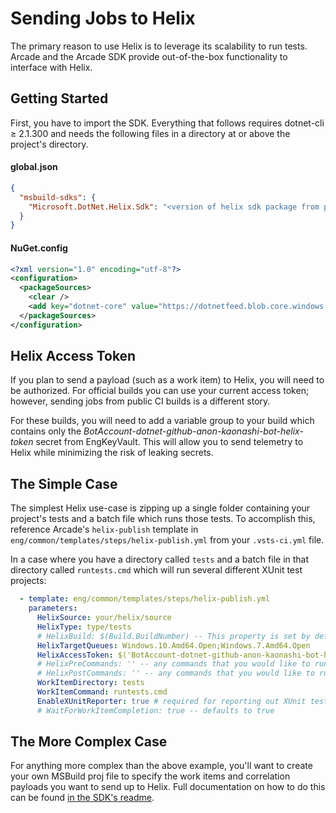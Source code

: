 # Sending Jobs to Helix

The primary reason to use Helix is to leverage its scalability to run tests. Arcade and the Arcade SDK provide out-of-the-box functionality to interface with Helix.

## Getting Started

First, you have to import the SDK. Everything that follows requires dotnet-cli ≥ 2.1.300 and needs the following files in a directory at or above the project's directory.

#### global.json
```json
{
  "msbuild-sdks": {
    "Microsoft.DotNet.Helix.Sdk": "<version of helix sdk package from package feed>"
  }
}
```
#### NuGet.config
```xml
<?xml version="1.0" encoding="utf-8"?>
<configuration>
  <packageSources>
    <clear />
    <add key="dotnet-core" value="https://dotnetfeed.blob.core.windows.net/dotnet-core/index.json" />
  </packageSources>
</configuration>
```

## Helix Access Token

If you plan to send a payload (such as a work item) to Helix, you will need to be authorized. For official builds you can use your current access token; however, sending jobs from public CI builds is a different story.

For these builds, you will need to add a variable group to your build which contains only the *BotAccount-dotnet-github-anon-kaonashi-bot-helix-token* secret from EngKeyVault. This will allow you to send telemetry to Helix while minimizing the risk of leaking secrets.

## The Simple Case

The simplest Helix use-case is zipping up a single folder containing your project's tests and a batch file which runs those tests. To accomplish this, reference Arcade's `helix-publish` template in `eng/common/templates/steps/helix-publish.yml` from your `.vsts-ci.yml` file.

In a case where you have a directory called `tests` and a batch file in that directory called `runtests.cmd` which will run several different XUnit test projects:

```yaml
  - template: eng/common/templates/steps/helix-publish.yml
    parameters:
      HelixSource: your/helix/source
      HelixType: type/tests
      # HelixBuild: $(Build.BuildNumber) -- This property is set by default
      HelixTargetQueues: Windows.10.Amd64.Open;Windows.7.Amd64.Open
      HelixAccessToken: $('BotAccount-dotnet-github-anon-kaonashi-bot-helix-token')
      # HelixPreCommands: '' -- any commands that you would like to run prior to running your job
      # HelixPostCommands: '' -- any commands that you would like to run after running your job
      WorkItemDirectory: tests
      WorkItemCommand: runtests.cmd
      EnableXUnitReporter: true # required for reporting out XUnit test results
      # WaitForWorkItemCompletion: true -- defaults to true
```

## The More Complex Case

For anything more complex than the above example, you'll want to create your own MSBuild proj file to specify the work items and correlation payloads you want to send up to Helix. Full documentation on how to do this can be found [in the SDK's readme](https://github.com/dotnet/arcade/blob/master/src/Microsoft.DotNet.Helix/Sdk/Readme.md).
